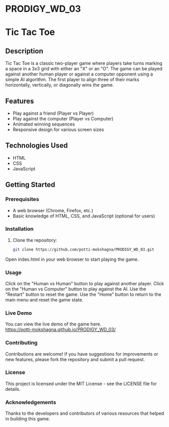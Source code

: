 # PRODIGY_WD_03
# Tic Tac Toe

## Description
Tic Tac Toe is a classic two-player game where players take turns marking a space in a 3x3 grid with either an "X" or an "O". The game can be played against another human player or against a computer opponent using a simple AI algorithm. The first player to align three of their marks horizontally, vertically, or diagonally wins the game.

## Features
- Play against a friend (Player vs Player)
- Play against the computer (Player vs Computer)
- Animated winning sequences
- Responsive design for various screen sizes

## Technologies Used
- HTML
- CSS
- JavaScript

## Getting Started

### Prerequisites
- A web browser (Chrome, Firefox, etc.)
- Basic knowledge of HTML, CSS, and JavaScript (optional for users)

### Installation
1. Clone the repository:
   ```bash
   git clone https://github.com/potti-mokshagna/PRODIGY_WD_03.git
Open index.html in your web browser to start playing the game.
###  Usage
Click on the "Human vs Human" button to play against another player.
Click on the "Human vs Computer" button to play against the AI.
Use the "Restart" button to reset the game.
Use the "Home" button to return to the main menu and reset the game state.
###  Live Demo
You can view the live demo of the game here.\
https://potti-mokshagna.github.io/PRODIGY_WD_03/

###  Contributing
Contributions are welcome! If you have suggestions for improvements or new features, please fork the repository and submit a pull request.

###  License
This project is licensed under the MIT License - see the LICENSE file for details.

###  Acknowledgements
Thanks to the developers and contributors of various resources that helped in building this game.
